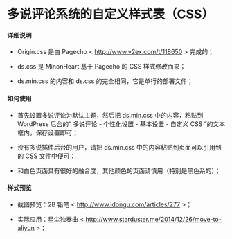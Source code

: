 # 多说评论系统的自定义样式表（CSS）
#### 详细说明
- Origin.css 是由 Pagecho < http://www.v2ex.com/t/118650 > 完成的；

- ds.css 是 MinonHeart 基于 Pagecho 的 CSS 样式修改而来；

- ds.min.css 的内容和 ds.css 的完全相同，它是单行的部署文件；

#### 如何使用
- 首先设置多说评论为默认主题，然后把 ds.min.css 中的内容，粘贴到 WordPress 后台的“ 多说评论 - 个性化设置 - 基本设置 - 自定义 CSS ”的文本框内，保存设置即可；

- 没有多说插件后台的用户，请把 ds.min.css 中的内容粘贴到页面可以引用到的 CSS 文件中便可；

- 和白色页面具有很好的融合度，其他颜色的页面请慎用（特别是黑色系的）；

#### 样式预览
- 截图预览：2B 铅笔 < http://www.idongu.com/articles/277 >；

- 实际应用：星尘独奏曲 < http://www.starduster.me/2014/12/26/move-to-aliyun >；
